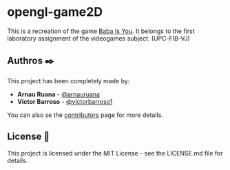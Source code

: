 # opengl-game2D

This is a recreation of the game [Baba Is You](https://www.hempuli.com/baba/). It belongs to the first laboratory assignment of the videogames subject. (UPC-FIB-VJ)


## Authros ✒️

This project has been completely made by:

- **Arnau Ruana** - [@arnauruana](https://github.com/arnauruana)
- **Víctor Barroso** - [@victorbarroso1](https://github.com/victorbarroso1)

You can also se the [contributors](https://github.com/arnauruana/opengl-game2D/contributors) page for more details. 


## License 📄

This project is licensed under the MIT License - see the LICENSE.md file for details.
